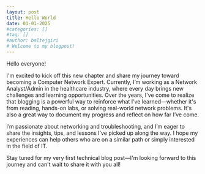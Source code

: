 ```yaml
---
layout: post
title: Hello World
date: 01-01-2025
#categories: []
#tag: []
#author: baltejgiri
# Welcome to my blogpost!
---
```

Hello everyone!

I'm excited to kick off this new chapter and share my journey toward becoming a Computer Network Expert. Currently, I’m working as a Network Analyst/Admin in the healthcare industry, where every day brings new challenges and learning opportunities. Over the years, I've come to realize that blogging is a powerful way to reinforce what I’ve learned—whether it's from reading, hands-on labs, or solving real-world network problems. It's also a great way to document my progress and reflect on how far I’ve come.

I’m passionate about networking and troubleshooting, and I’m eager to share the insights, tips, and lessons I’ve picked up along the way. I hope my experiences can help others who are on a similar path or simply interested in the field of IT.

Stay tuned for my very first technical blog post—I'm looking forward to this journey and can't wait to share it with you all!
